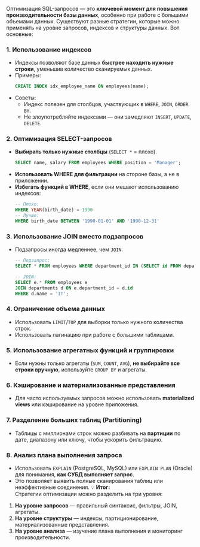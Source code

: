 Оптимизация SQL-запросов — это **ключевой момент для повышения производительности базы данных**, особенно при работе с большими объемами данных. Существуют разные стратегии, которые можно применять на уровне запросов, индексов и структуры данных. Вот основные:
### **1. Использование индексов**
- Индексы позволяют базе данных **быстрее находить нужные строки**, уменьшив количество сканируемых данных.
- Примеры:
    ```sql
    CREATE INDEX idx_employee_name ON employees(name);
    ```
- Советы:
    - Индекс полезен для столбцов, участвующих в `WHERE`, `JOIN`, `ORDER BY`.
    - Не злоупотребляйте индексами — они замедляют `INSERT`, `UPDATE`, `DELETE`.
### **2. Оптимизация SELECT-запросов**
- **Выбирать только нужные столбцы** (`SELECT *` = плохо).
    ```sql
    SELECT name, salary FROM employees WHERE position = 'Manager';
    ```
- **Использовать WHERE для фильтрации** на стороне базы, а не в приложении.
- **Избегать функций в WHERE**, если они мешают использованию индексов:
    ```sql
    -- Плохо:
    WHERE YEAR(birth_date) = 1990
    -- Лучше:
    WHERE birth_date BETWEEN '1990-01-01' AND '1990-12-31'
    ```
### **3. Использование JOIN вместо подзапросов**
- Подзапросы иногда медленнее, чем `JOIN`.
    ```sql
    -- Подзапрос:
    SELECT * FROM employees WHERE department_id IN (SELECT id FROM departments WHERE name='IT');
    
    -- JOIN:
    SELECT e.* FROM employees e
    JOIN departments d ON e.department_id = d.id
    WHERE d.name = 'IT';
    ```
### **4. Ограничение объема данных**
- Использовать `LIMIT`/`TOP` для выборки только нужного количества строк.
- Использовать пагинацию при работе с большими таблицами.
### **5. Использование агрегатных функций и группировки**
- Если нужны только агрегаты (`SUM`, `COUNT`, `AVG`), **не выбирайте все строки вручную**, используйте `GROUP BY` и агрегаты.
### **6. Кэширование и материализованные представления**
- Для часто используемых запросов можно использовать **materialized views** или кэширование на уровне приложения.
### **7. Разделение больших таблиц (Partitioning)**
- Таблицы с миллионами строк можно разбивать на **партиции** по дате, диапазону или ключу, чтобы ускорить фильтрацию.
### **8. Анализ плана выполнения запроса**
- Использовать `EXPLAIN` (PostgreSQL, MySQL) или `EXPLAIN PLAN` (Oracle) для понимания, **как СУБД выполняет запрос**.
- Это позволяет выявить полные сканирования таблиц или неэффективные соединения.
💡 **Итог:**  
Стратегии оптимизации можно разделить на три уровня:
1. **На уровне запросов** — правильный синтаксис, фильтры, JOIN, агрегаты.
2. **На уровне структуры** — индексы, партиционирование, материализованные представления.
3. **На уровне анализа** — изучение плана выполнения и мониторинг производительности.